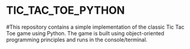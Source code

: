 # TIC_TAC_TOE_PYTHON
#This repository contains a simple implementation of the classic Tic Tac Toe game using Python. The game is built using object-oriented programming principles and runs in the console/terminal.


